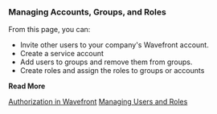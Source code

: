 ### Managing Accounts, Groups, and Roles

From this page, you can:
* Invite other users to your company's Wavefront account.
* Create a service account
* Add users to groups and remove them from groups.
* Create roles and assign the roles to groups or accounts



**Read More**<br/>

[Authorization in Wavefront](https://docs.wavefront.com/authorization.html)
[Managing Users and Roles](https://docs.wavefront.com/users_roles.html)
